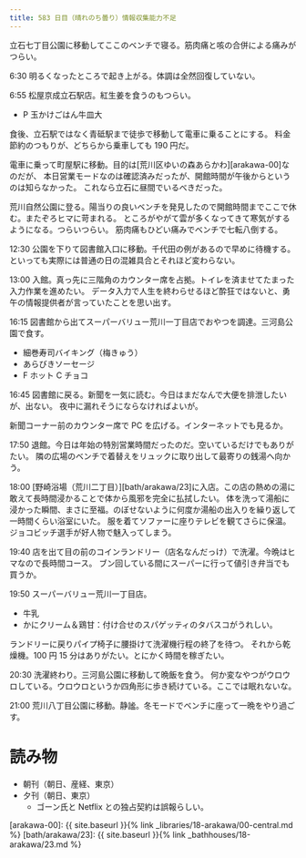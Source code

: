 ```yaml
---
title: 583 日目（晴れのち曇り）情報収集能力不足
---
```


立石七丁目公園に移動してここのベンチで寝る。筋肉痛と咳の合併による痛みがつらい。

6:30 明るくなったところで起き上がる。体調は全然回復していない。

6:55 松屋京成立石駅店。紅生姜を食うのもつらい。

* P 玉かけごはん牛皿大

食後、立石駅ではなく青砥駅まで徒歩で移動して電車に乗ることにする。
料金節約のつもりが、どちらから乗車しても 190 円だ。

電車に乗って町屋駅に移動。目的は[荒川区ゆいの森あらかわ][arakawa-00]なのだが、
本日営業モードなのは確認済みだったが、開館時間が午後からというのは知らなかった。
これなら立石に昼間でいるべきだった。

荒川自然公園に登る。陽当りの良いベンチを発見したので開館時間までここで休む。またぞろヒマに苛まれる。
ところがやがて雲が多くなってきて寒気がするようになる。つらいつらい。
筋肉痛もひどい痛みでベンチで七転八倒する。

12:30 公園を下りて図書館入口に移動。千代田の例があるので早めに待機する。
といっても実際には普通の日の混雑具合とそれほど変わらない。

13:00 入館。真っ先に三階角のカウンター席を占拠。トイレを済ませてたまった入力作業を進めたい。
データ入力で人生を終わらせるほど酔狂ではないと、勇午の情報提供者が言っていたことを思い出す。

16:15 図書館から出てスーパーバリュー荒川一丁目店でおやつを調達。三河島公園で食す。

* 細巻寿司バイキング（梅きゅう）
* あらびきソーセージ
* F ホット C チョコ

16:45 図書館に戻る。新聞を一気に読む。今日はまだなんで大便を排泄したいが、出ない。
夜中に漏れそうにならなければよいが。

新聞コーナー前のカウンター席で PC を広げる。インターネットでも見るか。

17:50 退館。今日は年始の特別営業時間だったのだ。空いているだけでもありがたい。
隣の広場のベンチで着替えをリュックに取り出して最寄りの銭湯へ向かう。

18:00 [野崎浴場（荒川二丁目）][bath/arakawa/23]に入店。この店の熱めの湯に敢えて長時間浸かることで体から風邪を完全に払拭したい。
体を洗って湯船に浸かった瞬間、まさに至福。のぼせないように何度か湯船の出入りを繰り返して一時間くらい浴室にいた。
服を着てソファーに座りテレビを観てさらに保温。ジョコビッチ選手が好人物で魅入ってしまう。

19:40 店を出て目の前のコインランドリー（店名なんだっけ）で洗濯。今晩はヒマなので長時間コース。
ブン回している間にスーパーに行って値引き弁当でも買うか。

19:50 スーパーバリュー荒川一丁目店。

* 牛乳
* かにクリーム＆鶏甘：付け合せのスパゲッティのタバスコがうれしい。

ランドリーに戻りパイプ椅子に腰掛けて洗濯機行程の終了を待つ。
それから乾燥機。100 円 15 分はありがたい。とにかく時間を稼ぎたい。

20:30 洗濯終わり。三河島公園に移動して晩飯を食う。
何か変なやつがウロウロしている。ウロウロというか四角形に歩き続けている。ここでは眠れないな。

21:00 荒川八丁目公園に移動。静謐。冬モードでベンチに座って一晩をやり過ごす。

# 読み物

* 朝刊（朝日、産経、東京）
* 夕刊（朝日、東京）
  * ゴーン氏と Netflix との独占契約は誤報らしい。

[arakawa-00]: {{ site.baseurl }}{% link _libraries/18-arakawa/00-central.md %}
[bath/arakawa/23]: {{ site.baseurl }}{% link _bathhouses/18-arakawa/23.md %}
